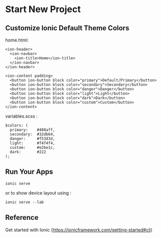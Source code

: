 # Start New Project


## Customize Ionic Default Theme Colors

home.html:
```
<ion-header>
  <ion-navbar>
    <ion-title>Home</ion-title>
  </ion-navbar>
</ion-header>

<ion-content padding>
  <button ion-button block color="primary">Default/Primary</button>
  <button ion-button block color="secondary">Secondary</button>
  <button ion-button block color="danger">Danger</button>
  <button ion-button block color="light">Light</button>
  <button ion-button block color="dark">Dark</button>
  <button ion-button block color="custom">Custom</button>
</ion-content>

```

variables.scss :
```
$colors: (
  primary:    #488aff,
  secondary:  #32db64,
  danger:     #f53d3d,
  light:      #f4f4f4,
  custom:     #e2be1c,
  dark:       #222
);
```

## Run Your Apps

```
ionic serve
```
or to show device layout using : 


```
ionic serve --lab
```

## Reference
Get started with Ionic (<https://ionicframework.com/getting-started#cli>)
